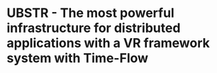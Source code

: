 # UBSTR - The most powerful infrastructure for distributed applications with a VR framework system with Time-Flow

